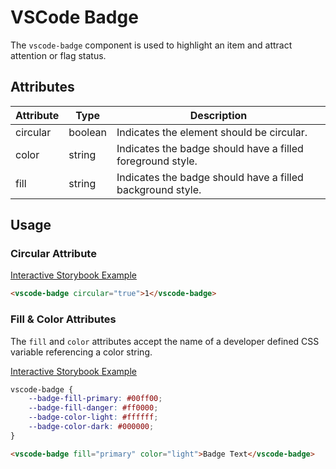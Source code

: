 # VSCode Badge

The `vscode-badge` component is used to highlight an item and attract attention or flag status.

## Attributes

| Attribute | Type    | Description                                                |
| --------- | ------- | ---------------------------------------------------------- |
| circular  | boolean | Indicates the element should be circular.                  |
| color     | string  | Indicates the badge should have a filled foreground style. |
| fill      | string  | Indicates the badge should have a filled background style. |

## Usage

### Circular Attribute

[Interactive Storybook Example](https://mttallac.azurewebsites.net/?path=/story/library-badge--circular)

```html
<vscode-badge circular="true">1</vscode-badge>
```

### Fill & Color Attributes

The `fill` and `color` attributes accept the name of a developer defined CSS variable referencing a color string.

[Interactive Storybook Example](https://mttallac.azurewebsites.net/?path=/story/library-badge--default)

```css
vscode-badge {
	--badge-fill-primary: #00ff00;
	--badge-fill-danger: #ff0000;
	--badge-color-light: #ffffff;
	--badge-color-dark: #000000;
}
```

```html
<vscode-badge fill="primary" color="light">Badge Text</vscode-badge>
```
